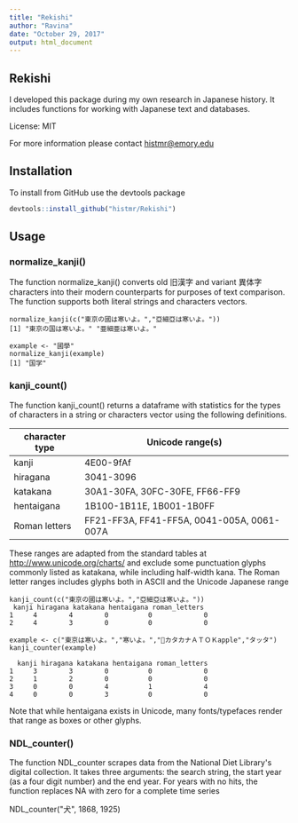 ```yaml
---
title: "Rekishi"
author: "Ravina"
date: "October 29, 2017"
output: html_document
---
```

## Rekishi

I developed this package during my own research in Japanese history. It includes functions for working with Japanese text and databases.

License: MIT

For more information please contact histmr@emory.edu

## Installation

To install from GitHub use the devtools package

```r eval=FALSE}
devtools::install_github("histmr/Rekishi")
```
## Usage

### normalize_kanji()

The function normalize_kanji() converts old 旧漢字 and variant 異体字 characters into their modern counterparts for purposes of text comparison. The function supports both literal strings and characters vectors.

```{r}
normalize_kanji(c("東京の國は寒いよ。","亞細亞は寒いよ。"))
[1] "東京の国は寒いよ。" "亜細亜は寒いよ。" 

example <- "國學"
normalize_kanji(example)
[1] "国学"
```
### kanji_count()

The function kanji_count() returns a dataframe with statistics for the types of characters in a string or characters vector using the following definitions.

 character type         | Unicode range(s)
--- | ---
 kanji                  | 4E00-9fAf
 hiragana               | 3041-3096
 katakana               | 30A1-30FA, 30FC-30FE, FF66-FF9
 hentaigana             | 1B100-1B11E, 1B001-1B0FF
 Roman letters          | FF21-FF3A, FF41-FF5A, 0041-005A, 0061-007A


These ranges are adapted from the standard tables at http://www.unicode.org/charts/ and exclude some punctuation glyphs commonly listed as katakana, while including half-width kana. The Roman letter ranges includes glyphs both in ASCII and the Unicode Japanese range 

```{r}
kanji_count(c("東京の國は寒いよ。","亞細亞は寒いよ。"))
 kanji hiragana katakana hentaigana roman_letters
1     4        4        0          0             0
2     4        3        0          0             0

example <- c("東京は寒いよ。","寒いよ。","𛄃カタカナＡＴＯＫapple","タッタ")
kanji_counter(example)

  kanji hiragana katakana hentaigana roman_letters
1     3        3        0          0             0
2     1        2        0          0             0
3     0        0        4          1             4
4     0        0        3          0             0
```

Note that while hentaigana exists in Unicode, many fonts/typefaces render that range as boxes or other glyphs.

### NDL_counter()

The function NDL_counter scrapes data from the National Diet Library's digital collection. It takes three arguments: the search string, the start year (as a four digit number) and the end year. For years with no hits, the function replaces NA with zero for a complete time series

NDL_counter("犬", 1868, 1925)
